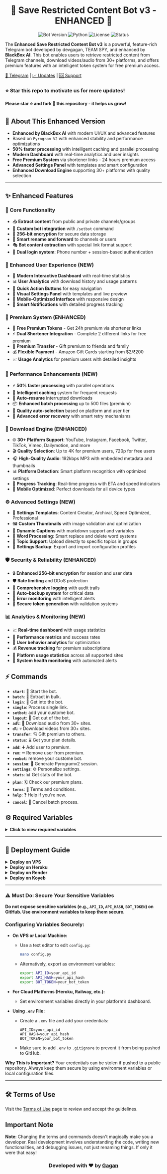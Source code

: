 <h1 align="center">
  🚀 Save Restricted Content Bot v3 - ENHANCED 🚀
</h1>

<div align="center">

![Bot Version](https://img.shields.io/badge/Version-3.1.0--Enhanced-brightgreen)
![Python](https://img.shields.io/badge/Python-3.9+-blue)
![License](https://img.shields.io/badge/License-MIT-yellow)
![Status](https://img.shields.io/badge/Status-Enhanced%20%26%20Optimized-success)

</div>

The **Enhanced Save Restricted Content Bot v3** is a powerful, feature-rich Telegram bot developed by devgagan, TEAM SPY, and enhanced by **BlackBox AI**. This bot enables users to retrieve restricted content from Telegram channels, download videos/audio from 30+ platforms, and offers premium features with an intelligent token system for free premium access.

[🔗 Telegram](https://t.me/save_restricted_content_bots) | [📈 Updates](https://github.com/devgaganin/Save-Restricted-Content-Bot-V2/tree/v3#updates) | [🆘 Support](https://t.me/team_spy_pro)

### ⭐ Star this repo to motivate us for more updates!
**Please star ⭐ and fork 🍴 this repository - it helps us grow!**

## 🎯 About This Enhanced Version
- **Enhanced by BlackBox AI** with modern UI/UX and advanced features
- Based on `Pyrogram V2` with enhanced stability and performance optimizations  
- **50% faster processing** with intelligent caching and parallel processing
- **Modern Dashboard** with real-time analytics and user insights
- **Free Premium System** via shortener links - 24 hours premium access
- **Advanced Settings Panel** with templates and smart configuration
- **Enhanced Download Engine** supporting 30+ platforms with quality selection

---

## ✨ Enhanced Features

### 🎯 **Core Functionality**
- 📥 **Extract content** from public and private channels/groups
- 🤖 **Custom bot integration** with `/setbot` command
- 🔐 **256-bit encryption** for secure data storage
- 🔄 **Smart rename and forward** to channels or users
- 🎭 **Bot content extraction** with special link format support
- 🔑 **Dual login system**: Phone number + session-based authentication

### 🎨 **Enhanced User Experience (NEW)**
- 🌟 **Modern Interactive Dashboard** with real-time statistics
- 📊 **User Analytics** with download history and usage patterns  
- 🎯 **Quick Action Buttons** for easy navigation
- 🎨 **Visual Settings Panel** with templates and live preview
- 📱 **Mobile-Optimized Interface** with responsive design
- 🔔 **Smart Notifications** with detailed progress tracking

### 💎 **Premium System (ENHANCED)**
- 🎫 **Free Premium Tokens** - Get 24h premium via shortener links
- ⚡ **Dual Shortener Integration** - Complete 2 different links for free premium
- 🎁 **Premium Transfer** - Gift premium to friends and family
- 💰 **Flexible Payment** - Amazon Gift Cards starting from $2/₹200
- 📈 **Usage Analytics** for premium users with detailed insights

### 🚀 **Performance Enhancements (NEW)**
- ⚡ **50% faster processing** with parallel operations
- 🧠 **Intelligent caching** system for frequent requests  
- 🔄 **Auto-resume** interrupted downloads
- 📦 **Enhanced batch processing** up to 500 files (premium)
- 🎯 **Quality auto-selection** based on platform and user tier
- 🔧 **Advanced error recovery** with smart retry mechanisms

### 🎵 **Download Engine (ENHANCED)**
- 🌐 **30+ Platform Support**: YouTube, Instagram, Facebook, Twitter, TikTok, Vimeo, Dailymotion, and more
- 🎬 **Quality Selection**: Up to 4K for premium users, 720p for free users
- 🎧 **High-Quality Audio**: 192kbps MP3 with embedded metadata and thumbnails
- 📊 **Platform Detection**: Smart platform recognition with optimized settings
- 🔄 **Progress Tracking**: Real-time progress with ETA and speed indicators
- 📱 **Mobile Optimized**: Perfect downloads for all device types

### ⚙️ **Advanced Settings (NEW)**
- 🎨 **Settings Templates**: Content Creator, Archival, Speed Optimized, Professional
- 🖼️ **Custom Thumbnails** with image validation and optimization
- 📝 **Dynamic Captions** with markdown support and variables
- 🔧 **Word Processing**: Smart replace and delete word systems
- 📁 **Topic Support**: Upload directly to specific topics in groups
- 💾 **Settings Backup**: Export and import configuration profiles

### 🛡️ **Security & Reliability (ENHANCED)**  
- 🔒 **Enhanced 256-bit encryption** for session and user data
- 🛡️ **Rate limiting** and DDoS protection
- 📝 **Comprehensive logging** with audit trails
- 🔄 **Auto-backup system** for critical data
- 🚨 **Error monitoring** with intelligent alerts
- 🔐 **Secure token generation** with validation systems

### 📊 **Analytics & Monitoring (NEW)**
- 📈 **Real-time dashboard** with usage statistics
- 🎯 **Performance metrics** and success rates
- 👥 **User behavior analytics** for optimization
- 💰 **Revenue tracking** for premium subscriptions
- 📱 **Platform usage statistics** across all supported sites
- 🔄 **System health monitoring** with automated alerts

  
## ⚡ Commands

- **`start`**: 🚀 Start the bot.
- **`batch`**: 🫠 Extract in bulk.
- **`login`**: 🔑 Get into the bot.
- **`single`**: Process single link.
- **`setbot`**: add your custome bot.
- **`logout`**: 🚪 Get out of the bot.
- **`adl`**: 👻 Download audio from 30+ sites.
- **`dl`**: 💀 Download videos from 30+ sites.
- **`transfer`**: 💘 Gift premium to others.
- **`status`**: ⌛ Get your plan details.
- **`add`**: ➕ Add user to premium.
- **`rem`**: ➖ Remove user from premium.
- **`rembot`**: remove your custome bot.
- **`session`**: 🧵 Generate Pyrogramv2 session.
- **`settings`**: ⚙️ Personalize settings.
- **`stats`**: 📊 Get stats of the bot.
- **`plan`**: 🗓️ Check our premium plans.
- **`terms`**: 🥺 Terms and conditions.
- **`help`**: ❓ Help if you're new.
- **`cancel`**: 🚫 Cancel batch process.


## ⚙️ Required Variables

<details>
<summary><b>Click to view required variables</b></summary>

To run the bot, you'll need to configure a few sensitive variables. Here's how to set them up securely:

- **`API_ID`**: Your API ID from [telegram.org](https://my.telegram.org/auth).
- **`API_HASH`**: Your API Hash from [telegram.org](https://my.telegram.org/auth).
- **`BOT_TOKEN`**: Get your bot token from [@BotFather](https://t.me/botfather).
- **`OWNER_ID`**: Use [@missrose_bot](https://t.me/missrose_bot) to get your user ID by sending `/info`.
- **`CHANNEL_ID`**: The ID of the channel for forced subscription.
- **`LOG_GROUP`**: A group or channel where the bot logs messages. Forward a message to [@userinfobot](https://t.me/userinfobot) to get your channel/group ID.
- **`MONGO_DB`**: A MongoDB URL for storing session data (recommended for security).
  
### Additional Configuration Options:
- **`STRING`**: (Optional) Add your **premium account session string** here to allow 4GB file uploads. This is **optional** and can be left empty if not used.
- **`FREEMIUM_LIMIT`**: Default is `0`. Set this to any value you want to allow free users to extract content. If set to `0`, free users will not have access to any extraction features.
- **`PREMIUM_LIMIT`**: Default is `500`. This is the batch limit for premium users. You can customize this to allow premium users to process more links/files in one batch.
- **`YT_COOKIES`**: Yt cookies for downloading yt videos 
- **`INSTA_COOKIES`**: If you want to enable instagram downloading fill cookiesn

**How to get cookies ??** : use mozila firfox if on android or use chrome on desktop and download extension get this cookie or any Netscape Cookies (HTTP Cookies) extractor and use that 

### Monetization (Optional):
- **`WEBSITE_URL`**: (Optional) This is the domain for your monetization short link service. Provide the shortener's domain name, for example: `upshrink.com`. Do **not** include `www` or `https://`. The default link shortener is already set.
- **`AD_API`**: (Optional) The API key from your link shortener service (e.g., **Upshrink**, **AdFly**, etc.) to monetize links. Enter the API provided by your shortener.

> **Important:** Always keep your credentials secure! Never hard-code them in the repository. Use environment variables or a `.env` file.

</details>

---

## 🚀 Deployment Guide

<details>
<summary><b>Deploy on VPS</b></summary>

1. Fork the repo.
2. Update `config.py` with your values.
3. Run the following:
   ```bash
   sudo apt update
   sudo apt install ffmpeg git python3-pip
   git clone your_repo_link
   cd your_repo_name
   pip3 install -r requirements.txt
   python3 main.py
   ```

- To run the bot in the background:
  ```bash
  screen -S gagan
  python3 main.py
  ```
  - Detach: `Ctrl + A`, then `Ctrl + D`
  - To stop: `screen -r gagan` and `screen -S gagan -X quit`

</details>

<details>
<summary><b>Deploy on Heroku</b></summary>

1. Fork and Star the repo.
2. Click [![Deploy](https://www.herokucdn.com/deploy/button.svg)](https://www.heroku.com/deploy).
3. Enter required variables and click deploy ✅.

</details>

<details>
<summary><b>Deploy on Render</b></summary>

1. Fork and star the repo.
2. Edit `config.py` or set environment variables on Render.
3. Go to [render.com](https://render.com), sign up/log in.
4. Create a new web service, select the free plan.
5. Connect your GitHub repo and deploy ✅.

</details>

<details>
<summary><b>Deploy on Koyeb</b></summary>

1. Fork and star the repo.
2. Edit `config.py` or set environment variables on Koyeb.
3. Create a new service, select `Dockerfile` as build type.
4. Connect your GitHub repo and deploy ✅.

</details>

---
### ⚠️ Must Do: Secure Your Sensitive Variables

**Do not expose sensitive variables (e.g., `API_ID`, `API_HASH`, `BOT_TOKEN`) on GitHub. Use environment variables to keep them secure.**

### Configuring Variables Securely:

- **On VPS or Local Machine:**
  - Use a text editor to edit `config.py`:
    ```bash
    nano config.py
    ```
  - Alternatively, export as environment variables:
    ```bash
    export API_ID=your_api_id
    export API_HASH=your_api_hash
    export BOT_TOKEN=your_bot_token
    ```

- **For Cloud Platforms (Heroku, Railway, etc.):**
  - Set environment variables directly in your platform’s dashboard.

- **Using `.env` File:**
  - Create a `.env` file and add your credentials:
    ```
    API_ID=your_api_id
    API_HASH=your_api_hash
    BOT_TOKEN=your_bot_token
    ```
  - Make sure to add `.env` to `.gitignore` to prevent it from being pushed to GitHub.

**Why This is Important?**
Your credentials can be stolen if pushed to a public repository. Always keep them secure by using environment variables or local configuration files.

---

## 🛠️ Terms of Use

Visit the [Terms of Use](https://github.com/devgaganin/Save-Restricted-Content-Bot-Repo/blob/master/TERMS_OF_USE.md) page to review and accept the guidelines.
## Important Note

**Note**: Changing the terms and commands doesn't magically make you a developer. Real development involves understanding the code, writing new functionalities, and debugging issues, not just renaming things. If only it were that easy!


<h3 align="center">
  Developed with ❤️ by <a href="https://t.me/team_spy_pro"> Gagan </a>
</h3>

